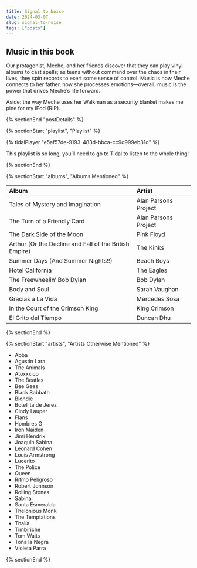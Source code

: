 ```yaml
---
title: Signal to Noise
date: 2024-03-07
slug: signal-to-noise
tags: ["posts"]
---
```


## Music in this book

Our protagonist, Meche, and her friends discover that they can play vinyl albums to cast spells; as teens without command over the chaos in their lives, they spin records to exert some sense of control. Music is how Meche connects to her father, how she processes emotions—overall, music is the power that drives Meche’s life forward.

Aside: the way Meche uses her Walkman as a security blanket makes me pine for my iPod (RIP).

{% sectionEnd "postDetails" %}

{% sectionStart "playlist", "Playlist" %}

{% tidalPlayer "e5af57de-9193-483d-bbca-cc9d999eb31d" %}

This playlist is so long, you’ll need to go to Tidal to listen to the whole thing!

{% sectionEnd %}

{% sectionStart "albums", "Albums Mentioned" %}

| Album | Artist |
| :---- | :----- |
| Tales of Mystery and Imagination | Alan Parsons Project |
| The Turn of a Friendly Card | Alan Parsons Project |
| The Dark Side of the Moon | Pink Floyd |
| Arthur (Or the Decline and Fall of the British Empire) | The Kinks |
| Summer Days (And Summer Nights!!) | Beach Boys |
| Hotel California | The Eagles |
| The Freewheelin’ Bob Dylan | Bob Dylan |
| Body and Soul | Sarah Vaughan |
| Gracias a La Vida | Mercedes Sosa |
| In the Court of the Crimson King | King Crimson |
| El Grito del Tiempo | Duncan Dhu |

{% sectionEnd %}

{% sectionStart "artists", "Artists Otherwise Mentioned" %}

* Abba
* Agustin Lara
* The Animals
* Atoxxxico
* The Beatles
* Bee Gees
* Black Sabbath
* Blondie
* Botellita de Jerez
* Cindy Lauper
* Flans
* Hombres G
* Iron Maiden
* Jimi Hendrix
* Joaquín Sabina
* Leonard Cohen
* Louis Armstrong
* Lucerito
* The Police
* Queen
* Ritmo Peligroso
* Robert Johnson
* Rolling Stones
* Sabina
* Santa Esmeralda
* Thelonious Monk
* The Temptations
* Thalía
* Timbiriche
* Tom Waits
* Toña la Negra
* Violeta Parra

{% sectionEnd %}